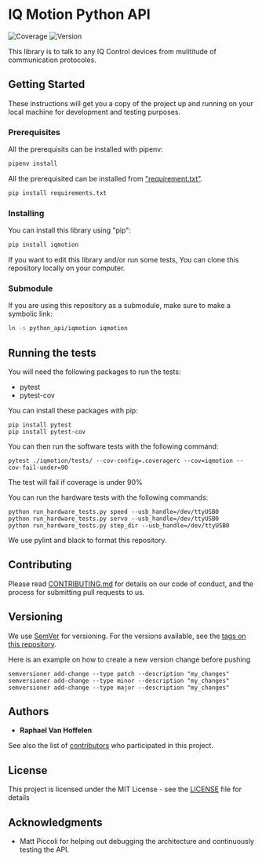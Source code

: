 # IQ Motion Python API

![Coverage](https://bitbucket.org/iqcontrol/python-api/downloads/coverage.svg) ![Version](https://bitbucket.org/iqcontrol/python-api/downloads/release_badge.svg)

This library is to talk to any IQ Control devices from mulititude of communication protocoles.

## Getting Started

These instructions will get you a copy of the project up and running on your local machine for development and testing purposes.

### Prerequisites

All the prerequisits can be installed with pipenv:

```bash
pipenv install
```

All the prerequisited can be installed from ["requirement.txt"](requirement.txt).

```bash
pip install requirements.txt
```

### Installing

You can install this library using "pip":

```bash
pip install iqmotion
```

If you want to edit this library and/or run some tests, You can clone this repository locally on your computer.

### Submodule

If you are using this repository as a submodule, make sure to make a symbolic link:

```bash
ln -s python_api/iqmotion iqmotion
```

## Running the tests

You will need the following packages to run the tests:

- pytest
- pytest-cov

You can install these packages with pip:

```shell
pip install pytest
pip install pytest-cov
```

You can then run the software tests with the following command:

```shell
pytest ./iqmotion/tests/ --cov-config=.coveragerc --cov=iqmotion --cov-fail-under=90
```

The test will fail if coverage is under 90%

You can run the hardware tests with the following commands:

```shell
python run_hardware_tests.py speed --usb_handle=/dev/ttyUSB0
python run_hardware_tests.py servo --usb_handle=/dev/ttyUSB0
python run_hardware_tests.py step_dir --usb_handle=/dev/ttyUSB0
```

We use pylint and black to format this repository.

## Contributing

Please read [CONTRIBUTING.md](https://github.com/iq-motion-control/iq-module-communication-python/blob/master/CONTRIBUTING.md) for details on our code of conduct, and the process for submitting pull requests to us.

## Versioning

We use [SemVer](http://semver.org/) for versioning. For the versions available, see the [tags on this repository](https://github.com/iq-motion-control/iq-module-communication-python/tags).

Here is an example on how to create a new version change before pushing

```shell
semversioner add-change --type patch --description "my_changes"
semversioner add-change --type minor --description "my_changes"
semversioner add-change --type major --description "my_changes"
```

## Authors

- **Raphael Van Hoffelen**

See also the list of [contributors](https://github.com/iq-motion-control/iq-module-communication-python/blob/master/contributors.md) who participated in this project.

## License

This project is licensed under the MIT License - see the [LICENSE](https://github.com/iq-motion-control/iq-module-communication-python/blob/master/LICENSE) file for details

## Acknowledgments

- Matt Piccoli for helping out debugging the architecture and continuously testing the API.
